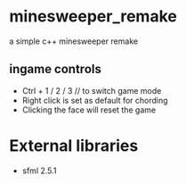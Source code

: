 # minesweeper_remake
a simple c++ minesweeper remake

## ingame controls
- Ctrl + 1 / 2 / 3 // to switch game mode
- Right click is set as default for chording
- Clicking the face will reset the game

# External libraries
- sfml 2.5.1
